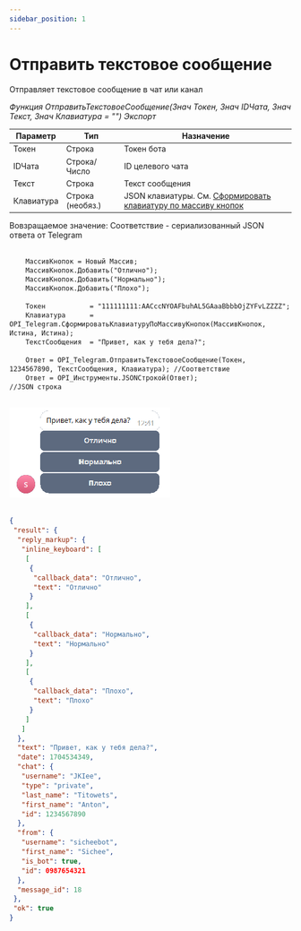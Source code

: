 ```yaml
---
sidebar_position: 1
---
```


# Отправить текстовое сообщение
Отправляет текстовое сообщение в чат или канал


*Функция ОтправитьТекстовоеСообщение(Знач Токен, Знач IDЧата, Знач Текст, Знач Клавиатура = "") Экспорт*

  | Параметр | Тип | Назначение |
  |-|-|-|
  | Токен | Строка | Токен бота |
  | IDЧата | Строка/Число | ID целевого чата |
  | Текст | Строка | Текст сообщения |
  | Клавиатура | Строка (необяз.) | JSON клавиатуры. См. [Сформировать клавиатуру по массиву кнопок](./Sformirovat-klaviaturu-po-massivu-knopok) |
  
  Вовзращаемое значение: Соответствие - сериализованный JSON ответа от Telegram

```bsl title="Пример кода"
	
	МассивКнопок = Новый Массив;
	МассивКнопок.Добавить("Отлично");
	МассивКнопок.Добавить("Нормально");
	МассивКнопок.Добавить("Плохо");
	
	Токен           = "111111111:AACccNYOAFbuhAL5GAaaBbbbOjZYFvLZZZZ";
	Клавиатура      = OPI_Telegram.СформироватьКлавиатуруПоМассивуКнопок(МассивКнопок, Истина, Истина);
	ТекстСообщения  = "Привет, как у тебя дела?";
 	
	Ответ = OPI_Telegram.ОтправитьТекстовоеСообщение(Токен, 1234567890, ТекстСообщения, Клавиатура); //Соответствие
	Ответ = OPI_Инструменты.JSONСтрокой(Ответ);                                                      //JSON строка
	
```

![Результат](img/4.png)

```json title="Результат"

{
 "result": {
  "reply_markup": {
   "inline_keyboard": [
    [
     {
      "callback_data": "Отлично",
      "text": "Отлично"
     }
    ],
    [
     {
      "callback_data": "Нормально",
      "text": "Нормально"
     }
    ],
    [
     {
      "callback_data": "Плохо",
      "text": "Плохо"
     }
    ]
   ]
  },
  "text": "Привет, как у тебя дела?",
  "date": 1704534349,
  "chat": {
   "username": "JKIee",
   "type": "private",
   "last_name": "Titowets",
   "first_name": "Anton",
   "id": 1234567890
  },
  "from": {
   "username": "sicheebot",
   "first_name": "Sichee",
   "is_bot": true,
   "id": 0987654321
  },
  "message_id": 18
 },
 "ok": true
}

```
